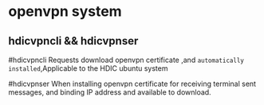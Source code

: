 openvpn system
==============
hdicvpncli   &&   hdicvpnser
-----------------------------

#hdicvpncli
Requests download openvpn certificate ,and `automatically installed`,Applicable to the HDIC ubuntu system

#hdicvpnser
When installing openvpn certificate for receiving terminal sent messages, and binding IP address and available to download.
